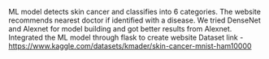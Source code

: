 ML model detects skin cancer and classifies into 6 categories. The website recommends nearest doctor if identified with a disease.
We tried DenseNet and Alexnet for model building and got better results from Alexnet.
Integrated the ML model through flask to create website
Dataset link - https://www.kaggle.com/datasets/kmader/skin-cancer-mnist-ham10000
